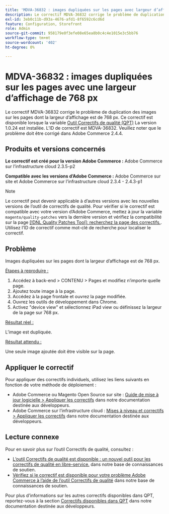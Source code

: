 ```yaml
---
title: 'MDVA-36832 : images dupliquées sur les pages avec largeur d’affichage de 768 px'
description: Le correctif MDVA-36832 corrige le problème de duplication des images sur les pages dont la largeur d’affichage est de 768 px. Ce correctif est disponible lorsque l’[outil de correctifs de qualité (QPT)](/help/announcements/adobe-commerce-announcements/magento-quality-patches-released-new-tool-to-self-serve-quality-patches.md) 1.0.24 est installé. L’ID de correctif est MDVA-36832. Veuillez noter que le problème doit être corrigé dans Adobe Commerce 2.4.4.
exl-id: 3eb0c11b-d93a-4676-afd1-8f6592c6cd6d
feature: Configuration, Storefront
role: Admin
source-git-commit: 958179e0f3efe08e65ea8b0c4c4e1015e3c5bb76
workflow-type: tm+mt
source-wordcount: '402'
ht-degree: 0%

---
```


# MDVA-36832 : images dupliquées sur les pages avec une largeur d’affichage de 768 px

Le correctif MDVA-36832 corrige le problème de duplication des images sur les pages dont la largeur d’affichage est de 768 px. Ce correctif est disponible lorsque la variable [Outil Correctifs de qualité (QPT)](/help/announcements/adobe-commerce-announcements/magento-quality-patches-released-new-tool-to-self-serve-quality-patches.md) La version 1.0.24 est installée. L’ID de correctif est MDVA-36832. Veuillez noter que le problème doit être corrigé dans Adobe Commerce 2.4.4.

## Produits et versions concernés

**Le correctif est créé pour la version Adobe Commerce :** Adobe Commerce sur l’infrastructure cloud 2.3.5-p2

**Compatible avec les versions d’Adobe Commerce :** Adobe Commerce sur site et Adobe Commerce sur l’infrastructure cloud 2.3.4 - 2.4.3-p1

>[!NOTE]
>
>Le correctif peut devenir applicable à d’autres versions avec les nouvelles versions de l’outil de correctifs de qualité. Pour vérifier si le correctif est compatible avec votre version d’Adobe Commerce, mettez à jour la variable `magento/quality-patches` vers la dernière version et vérifiez la compatibilité sur la page [[!DNL Quality Patches Tool]: recherchez la page des correctifs.](https://devdocs.magento.com/quality-patches/tool.html#patch-grid). Utilisez l’ID de correctif comme mot-clé de recherche pour localiser le correctif.

## Problème

Images dupliquées sur les pages dont la largeur d’affichage est de 768 px.

<u>Étapes à reproduire :</u>

1. Accédez à back-end > CONTENU > Pages et modifiez n’importe quelle page.
1. Ajoutez toute image à la page.
1. Accédez à la page frontale et ouvrez la page modifiée.
1. Ouvrez les outils de développement dans Chrome.
1. Activez &quot;device view&quot; et sélectionnez iPad view ou définissez la largeur de la page sur 768 px.

<u>Résultat réel :</u>

L’image est dupliquée.

<u>Résultat attendu :</u>

Une seule image ajoutée doit être visible sur la page.

## Appliquer le correctif

Pour appliquer des correctifs individuels, utilisez les liens suivants en fonction de votre méthode de déploiement :

* Adobe Commerce ou Magento Open Source sur site : [Guide de mise à jour logicielle > Appliquer les correctifs](https://devdocs.magento.com/guides/v2.4/comp-mgr/patching/mqp.html) dans notre documentation destinée aux développeurs.
* Adobe Commerce sur l’infrastructure cloud : [Mises à niveau et correctifs > Appliquer les correctifs](https://devdocs.magento.com/cloud/project/project-patch.html) dans notre documentation destinée aux développeurs.

## Lecture connexe

Pour en savoir plus sur l’outil Correctifs de qualité, consultez :

* [L’outil Correctifs de qualité est disponible : un nouvel outil pour les correctifs de qualité en libre-service.](/help/announcements/adobe-commerce-announcements/magento-quality-patches-released-new-tool-to-self-serve-quality-patches.md) dans notre base de connaissances de soutien.
* [Vérifiez si le correctif est disponible pour votre problème Adobe Commerce à l’aide de l’outil Correctifs de qualité](/help/support-tools/patches-available-in-qpt-tool/check-patch-for-magento-issue-with-magento-quality-patches.md) dans notre base de connaissances de soutien.

Pour plus d’informations sur les autres correctifs disponibles dans QPT, reportez-vous à la section [Correctifs disponibles dans QPT](https://devdocs.magento.com/quality-patches/tool.html#patch-grid) dans notre documentation destinée aux développeurs.
